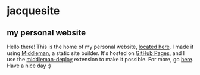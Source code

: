 # jacquesite
## my personal website
Hello there! This is the home of my personal website, [located here](https://www.jltml.me). I made it using [Middleman](middlemanapp.com), a static site builder. It's hosted on [GitHub Pages](https://pages.github.com/), and I use the [middleman-deploy](https://github.com/karlfreeman/middleman-deploy) extension to make it possible. For more, go [here](jltml.me/about). Have a nice day :)
